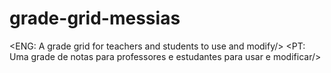 # grade-grid-messias
<ENG: A grade grid for teachers and students to use and modify/>
<PT: Uma grade de notas para professores e estudantes para usar e modificar/>
